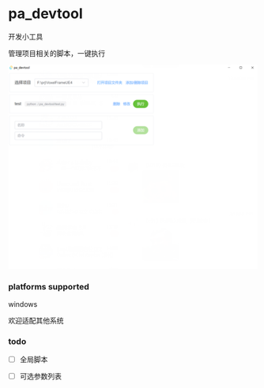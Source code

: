 # pa_devtool
开发小工具

管理项目相关的脚本，一键执行

![image-20220411154758703](./doc_res/image-20220411154758703.png)

### platforms supported

windows

欢迎适配其他系统

### todo

- [ ] 全局脚本
- [ ] 可选参数列表



